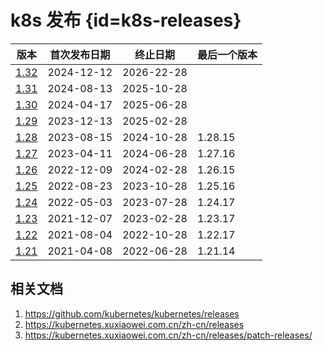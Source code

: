 # k8s 发布 {id=k8s-releases}

| 版本                                                       | 首次发布日期     | 终止日期       | 最后一个版本  |
|----------------------------------------------------------|------------|------------|---------|
| [1.32](https://kubernetes-v1-32.xuxiaowei.com.cn/zh-cn/) | 2024-12-12 | 2026-22-28 |         |
| [1.31](https://kubernetes-v1-31.xuxiaowei.com.cn/zh-cn/) | 2024-08-13 | 2025-10-28 |         |
| [1.30](https://kubernetes-v1-30.xuxiaowei.com.cn/zh-cn/) | 2024-04-17 | 2025-06-28 |         |
| [1.29](https://kubernetes-v1-29.xuxiaowei.com.cn/zh-cn/) | 2023-12-13 | 2025-02-28 |         |
| [1.28](https://kubernetes-v1-28.xuxiaowei.com.cn/zh-cn/) | 2023-08-15 | 2024-10-28 | 1.28.15 |
| [1.27](https://kubernetes-v1-27.xuxiaowei.com.cn/zh-cn/) | 2023-04-11 | 2024-06-28 | 1.27.16 |
| [1.26](https://kubernetes-v1-26.xuxiaowei.com.cn/zh-cn/) | 2022-12-09 | 2024-02-28 | 1.26.15 |
| [1.25](https://kubernetes-v1-25.xuxiaowei.com.cn/zh-cn/) | 2022-08-23 | 2023-10-28 | 1.25.16 |
| [1.24](https://kubernetes-v1-24.xuxiaowei.com.cn/zh-cn/) | 2022-05-03 | 2023-07-28 | 1.24.17 |
| [1.23](https://kubernetes-v1-23.xuxiaowei.com.cn/zh/)    | 2021-12-07 | 2023-02-28 | 1.23.17 |
| [1.22](https://kubernetes-v1-22.xuxiaowei.com.cn/zh/)    | 2021-08-04 | 2022-10-28 | 1.22.17 |
| [1.21](https://kubernetes-v1-21.xuxiaowei.com.cn/zh/)    | 2021-04-08 | 2022-06-28 | 1.21.14 |

## 相关文档

1. https://github.com/kubernetes/kubernetes/releases
2. https://kubernetes.xuxiaowei.com.cn/zh-cn/releases
3. https://kubernetes.xuxiaowei.com.cn/zh-cn/releases/patch-releases/

<style>

._blog_k8s-releases #k8s-releases + table tr th:nth-child(1), 
._blog_k8s-releases #k8s-releases + table tr td:nth-child(1) {
    min-width: 45px;
}

._blog_k8s-releases #k8s-releases + table tr th:nth-child(2), 
._blog_k8s-releases #k8s-releases + table tr td:nth-child(2) {
    min-width: 105px;
}

._blog_k8s-releases #k8s-releases + table tr th:nth-child(3), 
._blog_k8s-releases #k8s-releases + table tr td:nth-child(3) {
    min-width: 105px;
}

._blog_k8s-releases #k8s-releases + table tr th:nth-child(4), 
._blog_k8s-releases #k8s-releases + table tr td:nth-child(4) {
    min-width: 105px;
}
</style>